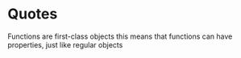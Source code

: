 # Quotes
Functions are first-class objects this means that functions can have properties, just like regular objects
